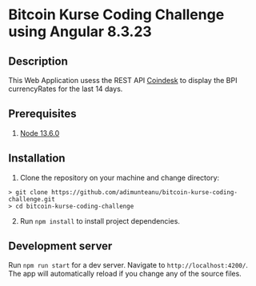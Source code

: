 # Bitcoin Kurse Coding Challenge using Angular 8.3.23

## Description
This Web Application usess the REST API [Coindesk](https://www.coindesk.com/coindesk-api) to display the BPI currencyRates for the last 14 days.

## Prerequisites 
1. [Node 13.6.0](https://nodejs.org/en/)

## Installation 

1. Clone the repository on your machine and change directory:
``` 
> git clone https://github.com/adimunteanu/bitcoin-kurse-coding-challenge.git
> cd bitcoin-kurse-coding-challenge
```
2. Run `npm install` to install project dependencies.

## Development server

Run `npm run start` for a dev server. Navigate to `http://localhost:4200/`. The app will automatically reload if you change any of the source files.
